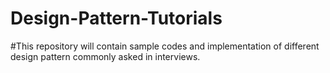 # Design-Pattern-Tutorials
#This repository will contain sample codes and implementation of different design pattern commonly asked in interviews.
